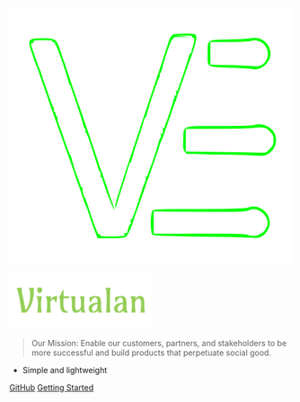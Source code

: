 
![logo](_media/icon.svg ':size=10%')

![Virtualan Software](_media/virtualan.png)

> Our Mission: Enable our customers, partners, and stakeholders to be more successful and build products that perpetuate social good.

- Simple and lightweight

[GitHub](https://github.com/virtualansoftware)
[Getting Started](#virtualan)
